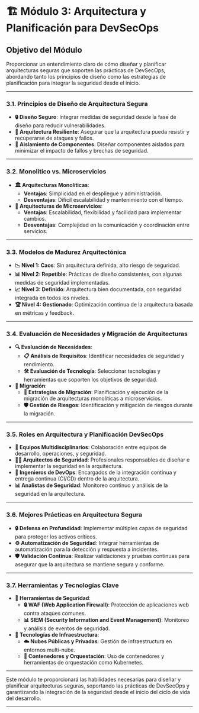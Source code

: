 # 🏗️ Módulo 3: Arquitectura y Planificación para DevSecOps

## Objetivo del Módulo

Proporcionar un entendimiento claro de cómo diseñar y planificar arquitecturas seguras que soporten las prácticas de DevSecOps, abordando tanto los principios de diseño como las estrategias de planificación para integrar la seguridad desde el inicio.

---

### **3.1. Principios de Diseño de Arquitectura Segura**

- **🔒 Diseño Seguro**: Integrar medidas de seguridad desde la fase de diseño para reducir vulnerabilidades.
- **📐 Arquitectura Resiliente**: Asegurar que la arquitectura pueda resistir y recuperarse de ataques y fallos.
- **🌉 Aislamiento de Componentes**: Diseñar componentes aislados para minimizar el impacto de fallos y brechas de seguridad.

---

### **3.2. Monolítico vs. Microservicios**

- **🏛️ Arquitecturas Monolíticas**:
  - **Ventajas**: Simplicidad en el despliegue y administración.
  - **Desventajas**: Difícil escalabilidad y mantenimiento con el tiempo.
- **🔗 Arquitecturas de Microservicios**:
  - **Ventajas**: Escalabilidad, flexibilidad y facilidad para implementar cambios.
  - **Desventajas**: Complejidad en la comunicación y coordinación entre servicios.

---

### **3.3. Modelos de Madurez Arquitectónica**

- **📉 Nivel 1: Caos**: Sin arquitectura definida, alto riesgo de seguridad.
- **📊 Nivel 2: Repetible**: Prácticas de diseño consistentes, con algunas medidas de seguridad implementadas.
- **📈 Nivel 3: Definido**: Arquitectura bien documentada, con seguridad integrada en todos los niveles.
- **🏆 Nivel 4: Gestionado**: Optimización continua de la arquitectura basada en métricas y feedback.

---

### **3.4. Evaluación de Necesidades y Migración de Arquitecturas**

- **🔍 Evaluación de Necesidades**:
  - **📋 Análisis de Requisitos**: Identificar necesidades de seguridad y rendimiento.
  - **🛠️ Evaluación de Tecnología**: Seleccionar tecnologías y herramientas que soporten los objetivos de seguridad.
- **🔄 Migración**:
  - **🚀 Estrategias de Migración**: Planificación y ejecución de la migración de arquitecturas monolíticas a microservicios.
  - **🛡️ Gestión de Riesgos**: Identificación y mitigación de riesgos durante la migración.

---

### **3.5. Roles en Arquitectura y Planificación DevSecOps**

- **👥 Equipos Multidisciplinarios**: Colaboración entre equipos de desarrollo, operaciones, y seguridad.
- **🧑‍💻 Arquitectos de Seguridad**: Profesionales responsables de diseñar e implementar la seguridad en la arquitectura.
- **🔧 Ingenieros de DevOps**: Encargados de la integración continua y entrega continua (CI/CD) dentro de la arquitectura.
- **📊 Analistas de Seguridad**: Monitoreo continuo y análisis de la seguridad en la arquitectura.

---

### **3.6. Mejores Prácticas en Arquitectura Segura**

- **🔒 Defensa en Profundidad**: Implementar múltiples capas de seguridad para proteger los activos críticos.
- **⚙️ Automatización de Seguridad**: Integrar herramientas de automatización para la detección y respuesta a incidentes.
- **🛡️ Validación Continua**: Realizar validaciones y pruebas continuas para asegurar que la arquitectura se mantiene segura y conforme.

---

### **3.7. Herramientas y Tecnologías Clave**

- **🧰 Herramientas de Seguridad**:
  - **🔒 WAF (Web Application Firewall)**: Protección de aplicaciones web contra ataques comunes.
  - **📊 SIEM (Security Information and Event Management)**: Monitoreo y análisis de eventos de seguridad.
- **🔧 Tecnologías de Infraestructura**:
  - **☁️ Nubes Públicas y Privadas**: Gestión de infraestructura en entornos multi-nube.
  - **🧪 Contenedores y Orquestación**: Uso de contenedores y herramientas de orquestación como Kubernetes.
  
---

Este módulo te proporcionará las habilidades necesarias para diseñar y planificar arquitecturas seguras, soportando las prácticas de DevSecOps y garantizando la integración de la seguridad desde el inicio del ciclo de vida del desarrollo.

---